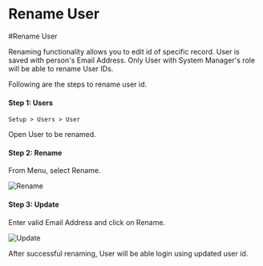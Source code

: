 <!-- add-breadcrumbs -->
# Rename User

#Rename User

Renaming functionality allows you to edit id of specific record. User is saved with person's Email Address. Only User with System Manager's role will be able to rename User IDs.

Following are the steps to rename user id.

#### Step 1: Users

`Setup > Users > User`

Open User to be renamed.

#### Step 2: Rename

From Menu, select Rename.

<img alt="Rename" class="screenshot" src="/docs/assets/img/articles/rename-user-1.png">

#### Step 3: Update

Enter valid Email Address and click on Rename.

<img alt="Update" class="screenshot" src="/docs/assets/img/articles/rename-user-2.png"> 

After successful renaming, User will be able login using updated user id.

<!-- markdown -->